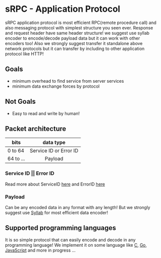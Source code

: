 # sRPC - Application Protocol
sRPC application protocol is most efficient RPC(remote procedure call) and also messaging protocol with simplest structure you seen ever. Response and request header have same header structure! we suggest use syllab encoder to encode/decode payload data but it can work with other encoders too! Also we strongly suggest transfer it standalone above network protocols but it can transfer by including to other application protocol like HTTP!

## Goals
- minimum overhead to find service from server services
- minimum data exchange forces by protocol

## Not Goals
- Easy to read and write by human!

## Packet architecture
| bits        | data type               |
| ---         | :---:                   |
| 0 to 64     | Service ID or Error ID  |
| 64 to ...   | Payload                 |

### Service ID || Error ID
Read more about ServiceID [here](./Giti-Service.md) and ErrorID [here](./Giti-Error.md)

### Payload
Can be any encoded data in any format with any length! But we strongly suggest use [Syllab](./Syllab.md) for most efficient data encoder!

## Supported programming languages
It is so simple protocol that can easily encode and decode in any programming language! We implement it on some language like [C](), [Go](https://github.com/SabzCity/libgo/blob/master/srpc), [JavaScript]() and more in progress ...
